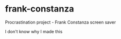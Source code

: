 # frank-constanza
Procrastination project - Frank Constanza screen saver

I don't know why I made this

